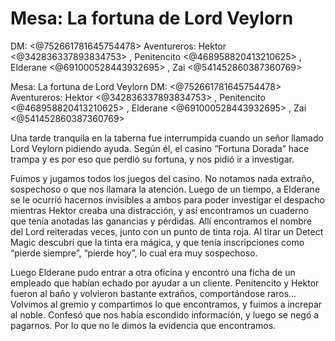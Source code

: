# Mesa: La fortuna de Lord Veylorn
DM: <@752661781645754478> 
Aventureros: Hektor <@342836337893834753> , Penitencito <@468958820413210625> ,  Elderane <@691000528443932695>  , Zai <@541452860387360769>

Mesa: La fortuna de Lord Veylorn
DM: <@752661781645754478> 
Aventureros: Hektor <@342836337893834753> , Penitencito <@468958820413210625> ,  Elderane <@691000528443932695>  , Zai <@541452860387360769> 

Una tarde tranquila en la taberna fue interrumpida cuando un señor llamado Lord Veylorn pidiendo ayuda. Según él, el casino “Fortuna Dorada” hace trampa y es por eso que perdió su fortuna, y nos pidió ir a investigar.

Fuimos y jugamos todos los juegos del casino. No notamos nada extraño, sospechoso o que nos llamara la atención. Luego de un tiempo, a Elderane se le ocurrió hacernos invisibles a ambos para poder investigar el despacho mientras Hektor creaba una distracción, y así encontramos un cuaderno que tenía anotadas las ganancias y pérdidas. Allí encontramos el nombre del Lord reiteradas veces, junto con un punto de tinta roja. Al tirar un Detect Magic descubrí que la tinta era mágica, y que tenía inscripciones como “pierde siempre”, “pierde hoy”, lo cual era muy sospechoso.

Luego Elderane pudo entrar a otra oficina y encontró una ficha de un empleado que habían echado por ayudar a un cliente. Penitencito y Hektor fueron al baño y volvieron bastante extraños, comportándose raros… Volvimos al gremio y compartimos lo que encontramos, y fuimos a increpar al noble. Confesó que nos había escondido información, y luego se negó a pagarnos. Por lo que no le dimos la evidencia que encontramos.

